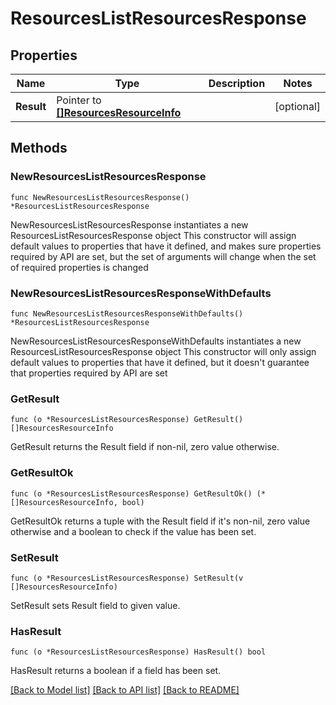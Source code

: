 # ResourcesListResourcesResponse

## Properties

Name | Type | Description | Notes
------------ | ------------- | ------------- | -------------
**Result** | Pointer to [**[]ResourcesResourceInfo**](ResourcesResourceInfo.md) |  | [optional] 

## Methods

### NewResourcesListResourcesResponse

`func NewResourcesListResourcesResponse() *ResourcesListResourcesResponse`

NewResourcesListResourcesResponse instantiates a new ResourcesListResourcesResponse object
This constructor will assign default values to properties that have it defined,
and makes sure properties required by API are set, but the set of arguments
will change when the set of required properties is changed

### NewResourcesListResourcesResponseWithDefaults

`func NewResourcesListResourcesResponseWithDefaults() *ResourcesListResourcesResponse`

NewResourcesListResourcesResponseWithDefaults instantiates a new ResourcesListResourcesResponse object
This constructor will only assign default values to properties that have it defined,
but it doesn't guarantee that properties required by API are set

### GetResult

`func (o *ResourcesListResourcesResponse) GetResult() []ResourcesResourceInfo`

GetResult returns the Result field if non-nil, zero value otherwise.

### GetResultOk

`func (o *ResourcesListResourcesResponse) GetResultOk() (*[]ResourcesResourceInfo, bool)`

GetResultOk returns a tuple with the Result field if it's non-nil, zero value otherwise
and a boolean to check if the value has been set.

### SetResult

`func (o *ResourcesListResourcesResponse) SetResult(v []ResourcesResourceInfo)`

SetResult sets Result field to given value.

### HasResult

`func (o *ResourcesListResourcesResponse) HasResult() bool`

HasResult returns a boolean if a field has been set.


[[Back to Model list]](../README.md#documentation-for-models) [[Back to API list]](../README.md#documentation-for-api-endpoints) [[Back to README]](../README.md)


